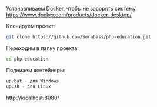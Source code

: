 Устанавливаем Docker, чтобы не засорять систему.
https://www.docker.com/products/docker-desktop/

Клонируем проект:
```bash
git clone https://github.com/Serabass/php-education.git
```

Переходим в папку проекта:
```bash
cd php-education
```

Подниаем контейнеры:
```bash
up.bat - для Windows
up.sh - для Linux
```

http://localhost:8080/
